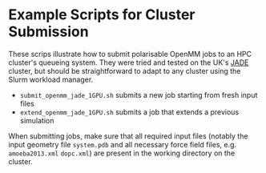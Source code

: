 # Example Scripts for Cluster Submission

These scrips illustrate how to submit polarisable OpenMM jobs to an HPC cluster's queueing system. They were tried and tested on the UK's [JADE](https://www.jade.ac.uk/) cluster, but should be straightforward to adapt to any cluster using the Slurm workload manager.

* `submit_openmm_jade_1GPU.sh` submits a new job starting from fresh input files
* `extend_openmm_jade_1GPU.sh` submits a job that extends a previous simulation

When submitting jobs, make sure that all required input files (notably the input geometry file `system.pdb` and all necessary force field files, e.g. `amoeba2013.xml` `dopc.xml`) are present in the working directory on the cluster.
